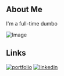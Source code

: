 ## About Me
I'm a full-time dumbo


![Image](https://external-content.duckduckgo.com/iu/?u=https%3A%2F%2Fcdn3.emoji.gg%2Femojis%2F9109_Sad_Cat_Thumbs_Up.png&f=1&nofb=1&ipt=35d0085687268f1e3678e8355df85775782b610f0e82cda27cc62da1c544b4d4)

## Links
[![portfolio](https://img.shields.io/badge/my_portfolio-000?style=for-the-badge&logo=ko-fi&logoColor=white)](https://grimfilerino.com/)
[![linkedin](https://img.shields.io/badge/linkedin-0A66C2?style=for-the-badge&logo=linkedin&logoColor=white)](https://www.linkedin.com/in/grimfilerino)

